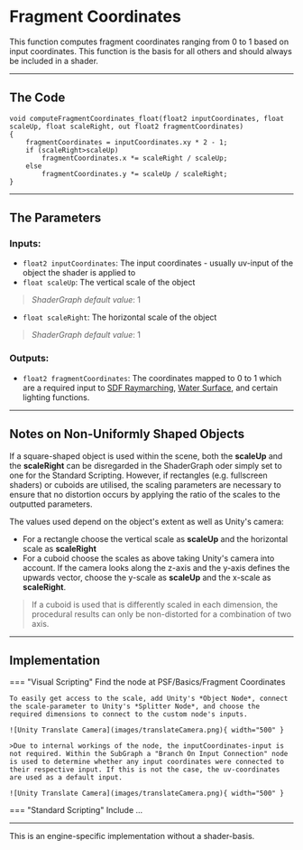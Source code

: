 # Fragment Coordinates

This function computes fragment coordinates ranging from 0 to 1 based on input coordinates. This function is the basis for all others and should always be included in a shader.

---

## The Code

``` hlsl
void computeFragmentCoordinates_float(float2 inputCoordinates, float scaleUp, float scaleRight, out float2 fragmentCoordinates)
{
    fragmentCoordinates = inputCoordinates.xy * 2 - 1;
    if (scaleRight>scaleUp)
        fragmentCoordinates.x *= scaleRight / scaleUp;
    else
        fragmentCoordinates.y *= scaleUp / scaleRight;
}
```

---

## The Parameters

### Inputs:
- ```float2 inputCoordinates```: The input coordinates - usually uv-input of the object the shader is applied to
- ```float scaleUp```: The vertical scale of the object 
> *ShaderGraph default value*: 1
- ```float scaleRight```: The horizontal scale of the object
> *ShaderGraph default value*: 1

### Outputs:
- ```float2 fragmentCoordinates```: The coordinates mapped to 0 to 1 which are a required input to [SDF Raymarching](...), [Water Surface](...), and certain lighting functions.

---

## Notes on Non-Uniformly Shaped Objects

If a square-shaped object is used within the scene, both the **scaleUp** and the **scaleRight** can be disregarded in the ShaderGraph oder simply set to one for the Standard Scripting. However, if rectangles (e.g. fullscreen shaders) or cuboids are utilised, the scaling parameters are necessary to ensure that no distortion occurs by applying the ratio of the scales to the outputted parameters.

The values used depend on the object's extent as well as Unity's camera:

- For a rectangle choose the vertical scale as **scaleUp** and the horizontal scale as **scaleRight**
- For a cuboid choose the scales as above taking Unity's camera into account. If the camera looks along the z-axis and the y-axis defines the upwards vector, choose the y-scale as **scaleUp** and the x-scale as **scaleRight**.

> If a cuboid is used that is differently scaled in each dimension, the procedural results can only be non-distorted for a combination of two axis.

---

## Implementation

=== "Visual Scripting"
    Find the node at PSF/Basics/Fragment Coordinates

    To easily get access to the scale, add Unity's *Object Node*, connect the scale-parameter to Unity's *Splitter Node*, and choose the required dimensions to connect to the custom node's inputs. 

    ![Unity Translate Camera](images/translateCamera.png){ width="500" }

    >Due to internal workings of the node, the inputCoordinates-input is not required. Within the SubGraph a "Branch On Input Connection" node is used to determine whether any input coordinates were connected to their respective input. If this is not the case, the uv-coordinates are used as a default input.

    ![Unity Translate Camera](images/translateCamera.png){ width="500" }

=== "Standard Scripting"
    Include ...

---

This is an engine-specific implementation without a shader-basis.